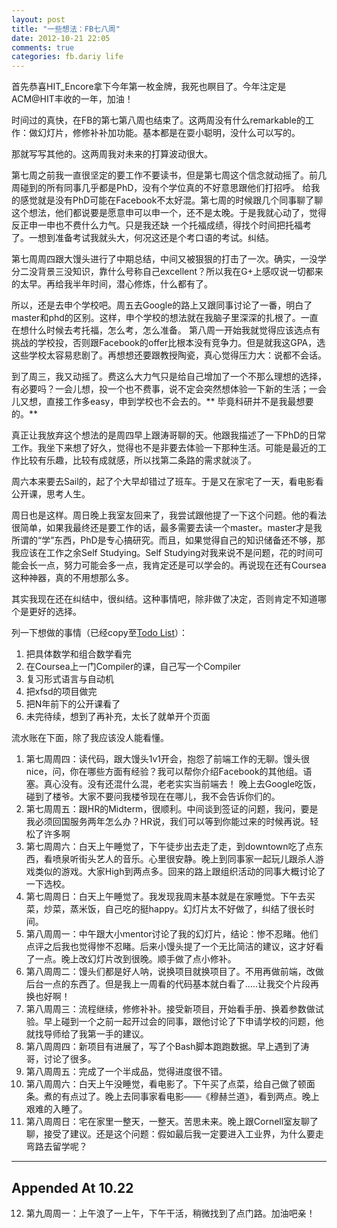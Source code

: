 ```yaml
---
layout: post
title: "一些想法：FB七八周"
date: 2012-10-21 22:05
comments: true
categories: fb.dariy life
---
```


首先恭喜HIT_Encore拿下今年第一枚金牌，我死也瞑目了。今年注定是ACM@HIT丰收的一年，加油！

时间过的真快，在FB的第七第八周也结束了。这两周没有什么remarkable的工作：做幻灯片，修修补补加功能。基本都是在耍小聪明，没什么可以写的。

那就写写其他的。这两周我对未来的打算波动很大。

第七周之前我一直很坚定的要工作不要读书，但是第七周这个信念就动摇了。前几周碰到的所有同事几乎都是PhD，没有个学位真的不好意思跟他们打招呼。
给我的感觉就是没有PhD可能在Facebook不太好混。第七周的时候跟几个同事聊了聊这个想法，他们都说要是愿意申可以申一个，还不是太晚。于是我就心动了，觉得反正申一申也不费什么力气。只是我还缺
一个托福成绩，得找个时间把托福考了。一想到准备考试我就头大，何况这还是个考口语的考试。纠结。

第七周周四跟大馒头进行了中期总结，中间又被狠狠的打击了一次。确实，一没学分二没背景三没知识，靠什么号称自己excellent？所以我在G+上感叹说一切都来的太早。再给我半年时间，潜心修炼，什么都有了。

所以，还是去申个学校吧。周五去Google的路上又跟同事讨论了一番，明白了master和phd的区别。这样，申个学校的想法就在我脑子里深深的扎根了。一直在想什么时候去考托福，怎么考，怎么准备。
第八周一开始我就觉得应该选点有挑战的学校投，否则跟Facebook的offer比根本没有竞争力。但是就我这GPA，选这些学校太容易悲剧了。再想想还要跟教授陶瓷，真心觉得压力大：说都不会话。

到了周三，我又动摇了。费这么大力气只是给自己增加了一个不那么理想的选择，有必要吗？一会儿想，投一个也不费事，说不定会突然想体验一下新的生活；一会儿又想，直接工作多easy，申到学校也不会去的。** 毕竟科研并不是我最想要的。**

真正让我放弃这个想法的是周四早上跟涛哥聊的天。他跟我描述了一下PhD的日常工作。我坐下来想了好久，觉得也不是非要去体验一下那种生活。可能是最近的工作比较有乐趣，比较有成就感，所以找第二条路的需求就淡了。

周六本来要去Sail的，起了个大早却错过了班车。于是又在家宅了一天，看电影看公开课，思考人生。

周日也是这样。周日晚上我室友回来了，我尝试跟他提了一下这个问题。他的看法很简单，如果我最终还是要工作的话，最多需要去读一个master。master才是我所谓的“学”东西，PhD是专心搞研究。而且，如果觉得自己的知识储备还不够，那我应该在工作之余Self Studying。Self Studying对我来说不是问题，花的时间可能会长一点，努力可能会多一点，我肯定还是可以学会的。再说现在还有Coursea这种神器，真的不用想那么多。

其实我现在还在纠结中，很纠结。这种事情吧，除非做了决定，否则肯定不知道哪个是更好的选择。

列一下想做的事情（已经copy至[Todo List](/todo-list/)）：

1. 把具体数学和组合数学看完
2. 在Coursea上一门Compiler的课，自己写一个Compiler
3. 复习形式语言与自动机
4. 把xfsd的项目做完
5. 把N年前下的公开课看了
6. 未完待续，想到了再补充，太长了就单开个页面

流水账在下面，除了我应该没人能看懂。

<!-- more -->

1. 第七周周四：读代码，跟大馒头1v1开会，抱怨了前端工作的无聊。馒头很nice，问，你在哪些方面有经验？我可以帮你介绍Facebook的其他组。语塞。真心没有。没有还混什么混，老老实实当前端去！
晚上去Google吃饭，碰到了楼爷。大家不要问我楼爷现在在哪儿，我不会告诉你们的。
2. 第七周周五：跟HR的Midterm，很顺利。中间谈到签证的问题，我问，要是我必须回国服务两年怎么办？HR说，我们可以等到你能过来的时候再说。轻松了许多啊
3. 第七周周六：白天上午睡觉了，下午徒步出去走了走，到downtown吃了点东西，看喷泉听街头艺人的音乐。心里很安静。晚上到同事家一起玩儿跟杀人游戏类似的游戏。大家High到两点多。回来的路上跟组织活动的同事大概讨论了一下选校。
3. 第七周周日：白天上午睡觉了。我发现我周末基本就是在家睡觉。下午去买菜，炒菜，蒸米饭，自己吃的挺happy。幻灯片太不好做了，纠结了很长时间。
5. 第八周周一：中午跟大小mentor讨论了我的幻灯片，结论：惨不忍睹。他们点评之后我也觉得惨不忍睹。后来小馒头提了一个无比简洁的建议，这才好看了一点。晚上改幻灯片改到很晚。顺手做了点小修补。
6. 第八周周二：馒头们都是好人呐，说换项目就换项目了。不用再做前端，改做后台一点的东西了。但是我上一周看的代码基本就白看了.....让我交个片段再换也好啊！
7. 第八周周三：流程继续，修修补补。接受新项目，开始看手册、换着参数做试验。早上碰到一个之前一起开过会的同事，跟他讨论了下申请学校的问题，他就找导师给了我第一手的建议。
8. 第八周周四：新项目有进展了，写了个Bash脚本跑跑数据。早上遇到了涛哥，讨论了很多。
9. 第八周周五：完成了一个半成品，觉得进度很不错。
10. 第八周周六：白天上午没睡觉，看电影了。下午买了点菜，给自己做了顿面条。煮的有点过了。晚上去同事家看电影——《穆赫兰道》，看到两点。晚上艰难的入睡了。
11. 第八周周日：宅在家里一整天，一整天。苦思未来。晚上跟Cornell室友聊了聊，接受了建议。还是这个问题：假如最后我一定要进入工业界，为什么要走弯路去留学呢？

------
Appended At 10.22
------

12. 第九周周一：上午浪了一上午，下午干活，稍微找到了点门路。加油吧亲！
